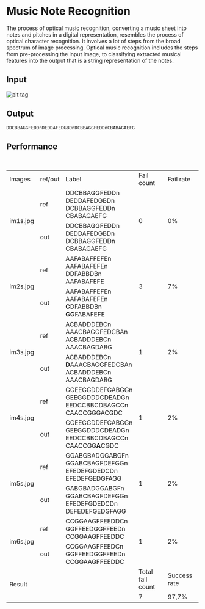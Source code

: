 # Music Note Recognition

The process of optical music recognition, converting a music sheet into notes and pitches in a digital representation, resembles the process of optical character recognition. It involves a lot of steps from the broad spectrum of image processing. Optical music recognition includes the steps from pre-processing the input image, to classifying extracted musical features into the output that is a string representation of the notes.

## Input

![alt tag](https://raw.githubusercontent.com/suyalcinkaya/music-note-recognition/master/input_images/im1s.JPG)

## Output

```
DDCBBAGGFEDDnDEDDAFEDGBDnDCBBAGGFEDDnCBABAGAEFG
```

## Performance

<table>
  <tr>
    <td>Images</td>
    <td>ref/out</td>
    <td>Label</td>
    <td>Fail count</td>
    <td>Fail rate</td>
  </tr>
  <tr>
    <td rowspan="2">im1s.jpg</td>
    <td colspan="1">ref</td>
    <td colspan="1">DDCBBAGGFEDDn <br/> DEDDAFEDGBDn <br/> DCBBAGGFEDDn <br/> CBABAGAEFG</td>
    <td rowspan="2">0</td>
    <td rowspan="2">0%</td>
  </tr>
  <tr>
    <td colspan="1">out</td>
    <td colspan="1">DDCBBAGGFEDDn <br/> DEDDAFEDGBDn <br/> DCBBAGGFEDDn <br/> CBABAGAEFG</td>
  </tr>
  
  <tr>
    <td rowspan="2">im2s.jpg</td>
    <td colspan="1">ref</td>
    <td colspan="1">AAFABAFFEFEn <br/> AAFABAFEFEn <br/> DDFABBDBn <br/> AAFABAFEFE</td>
    <td rowspan="2">3</td>
    <td rowspan="2">7%</td>
  </tr>
  <tr>
    <td colspan="1">out</td>
    <td colspan="1">AAFABAFFEFEn <br/> AAFABAFEFEn <br/> <b>C</b>DFABBDBn <br/> <b>GG</b>FABAFEFE</td>
  </tr>
  
   <tr>
    <td rowspan="2">im3s.jpg</td>
    <td colspan="1">ref</td>
    <td colspan="1">ACBADDDEBCn <br/> AAACBAGGFEDCBAn <br/> ACBADDDEBCn <br/> AAACBAGDABG</td>
    <td rowspan="2">1</td>
    <td rowspan="2">2%</td>
  </tr>
  <tr>
    <td colspan="1">out</td>
    <td colspan="1">ACBADDDEBCn <br/> <b>D</b>AAACBAGGFEDCBAn <br/> ACBADDDEBCn <br/> AAACBAGDABG</td>
  </tr>
  
  <tr>
    <td rowspan="2">im4s.jpg</td>
    <td colspan="1">ref</td>
    <td colspan="1">GGEEGGDDEFGABGGn <br/> GEEGGDDDCDEADGn <br/> EEDCCBBCDBAGCCn <br/> CAACCGGGACGDC</td>
    <td rowspan="2">1</td>
    <td rowspan="2">2%</td>
  </tr>
  <tr>
    <td colspan="1">out</td>
    <td colspan="1">GGEEGGDDEFGABGGn <br/> GEEGGDDDCDEADGn <br/> EEDCCBBCDBAGCCn <br/> CAACCGG<b>A</b>CGDC</td>
  </tr>
  
  <tr>
    <td rowspan="2">im5s.jpg</td>
    <td colspan="1">ref</td>
    <td colspan="1">GGABGBADGGABGFn <br/> GGABCBAGFDEFGGn <br/> EFEDEFGDEDCDn <br/> EFEDEFGEDGFAGG</td>
    <td rowspan="2">1</td>
    <td rowspan="2">2%</td>
  </tr>
  <tr>
    <td colspan="1">out</td>
    <td colspan="1">GABGBADGGABGFn <br/> GGABCBAGFDEFGGn <br/> EFEDEFGDEDCDn <br/> DEFEDEFGEDGFAGG</td>
  </tr>
  
  <tr>
    <td rowspan="2">im6s.jpg</td>
    <td colspan="1">ref</td>
    <td colspan="1">CCGGAAGFFEEDDCn <br/> GGFFEEDGGFFEEDn <br/> CCGGAAGFFEEDDC</td>
    <td rowspan="2">1</td>
    <td rowspan="2">2%</td>
  </tr>
  <tr>
    <td colspan="1">out</td>
    <td colspan="1">CCGGAAGFFEEDCn <br/> GGFFEEDGGFFEEDn <br/> CCGGAAGFFEEDDC</td>
  </tr>
  
  <tr>
    <td rowspan="3">Result</td>
    <td colspan="1"></td>
    <td colspan="1"></td>
    <td colspan="1">Total fail count</td>
    <td colspan="1">Success rate</td>
  </tr>
  
  <tr>
    <td colspan="1"></td>
    <td colspan="1"></td>
    <td colspan="1">7</td>
    <td colspan="1">97,7%</td>
  </tr>
  
</table>
